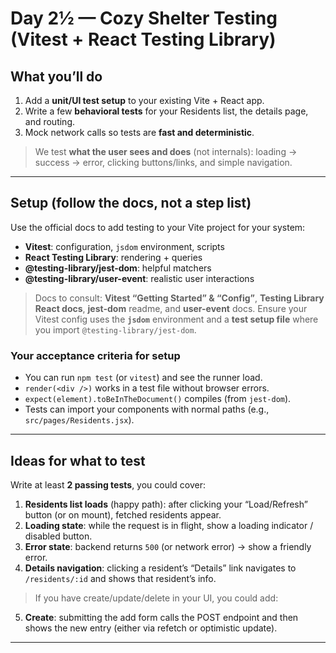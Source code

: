 # Day 2½ — Cozy Shelter **Testing (Vitest + React Testing Library)**

## What you’ll do

1. Add a **unit/UI test setup** to your existing Vite + React app.
2. Write a few **behavioral tests** for your Residents list, the details page, and routing.
3. Mock network calls so tests are **fast and deterministic**.

> We test **what the user sees and does** (not internals): loading → success → error, clicking buttons/links, and simple navigation.

---

## Setup (follow the docs, not a step list)

Use the official docs to add testing to your Vite project for your system:

* **Vitest**: configuration, `jsdom` environment, scripts
* **React Testing Library**: rendering + queries
* **@testing-library/jest-dom**: helpful matchers
* **@testing-library/user-event**: realistic user interactions

> Docs to consult: **Vitest “Getting Started” & “Config”**, **Testing Library React docs**, **jest-dom** readme, and **user-event** docs.
> Ensure your Vitest config uses the **`jsdom`** environment and a **test setup file** where you import `@testing-library/jest-dom`.

### Your acceptance criteria for setup

* You can run `npm test` (or `vitest`) and see the runner load.
* `render(<div />)` works in a test file without browser errors.
* `expect(element).toBeInTheDocument()` compiles (from `jest-dom`).
* Tests can import your components with normal paths (e.g., `src/pages/Residents.jsx`).

---

## Ideas for what to test

Write at least **2 passing tests**, you could cover:

1. **Residents list loads** (happy path): after clicking your “Load/Refresh” button (or on mount), fetched residents appear.
2. **Loading state**: while the request is in flight, show a loading indicator / disabled button.
3. **Error state**: backend returns `500` (or network error) → show a friendly error.
4. **Details navigation**: clicking a resident’s “Details” link navigates to `/residents/:id` and shows that resident’s info.

> If you have create/update/delete in your UI, you could add:

5. **Create**: submitting the add form calls the POST endpoint and then shows the new entry (either via refetch or optimistic update).

---
